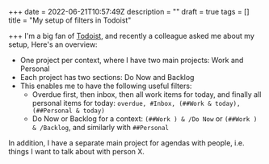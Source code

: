 +++
date = 2022-06-21T10:57:49Z
description = ""
draft = true
tags = []
title = "My setup of filters in Todoist"

+++
I'm a big fan of [Todoist](www.todoist.com), and recently a colleague asked me about my setup, Here's an overview:

* One project per context, where I have two main projects: Work and Personal
* Each project has two sections: Do Now and Backlog
* This enables me to have the following useful filters:
  * Overdue first, then inbox, then all work items for today, and finally all personal items for today: `overdue, #Inbox, (##Work & today), (##Personal & today)`
  * Do Now or Backlog for a context: `(##Work ) & /Do Now` or `(##Work ) & /Backlog`, and similarly with `##Personal`

In addition, I have a separate main project for agendas with people, i.e. things I want to talk about with person X.
